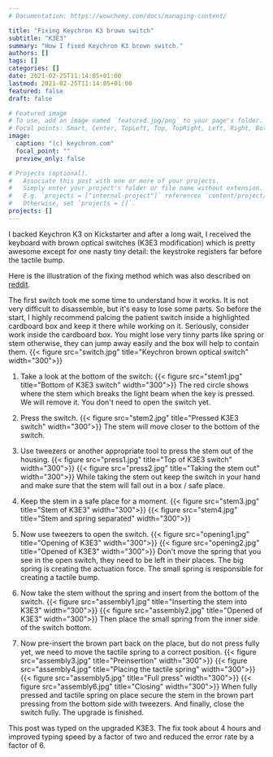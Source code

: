 ```yaml
---
# Documentation: https://wowchemy.com/docs/managing-content/

title: "Fixing Keychron K3 brown switch"
subtitle: "K3E3"
summary: "How I fixed Keychron K3 brown switch."
authors: []
tags: []
categories: []
date: 2021-02-25T11:14:05+01:00
lastmod: 2021-02-25T11:14:05+01:00
featured: false
draft: false

# Featured image
# To use, add an image named `featured.jpg/png` to your page's folder.
# Focal points: Smart, Center, TopLeft, Top, TopRight, Left, Right, BottomLeft, Bottom, BottomRight.
image:
  caption: "(c) keychron.com"
  focal_point: ""
  preview_only: false

# Projects (optional).
#   Associate this post with one or more of your projects.
#   Simply enter your project's folder or file name without extension.
#   E.g. `projects = ["internal-project"]` references `content/project/deep-learning/index.md`.
#   Otherwise, set `projects = []`.
projects: []
---
```


I backed Keychron K3 on Kickstarter and after a long wait, I received the keyboard with brown optical switches (K3E3 modification) which is pretty awesome except for one nasty tiny detail: the keystroke registers far before the tactile bump.

Here is the illustration of the fixing method which was also described on [reddit](https://www.reddit.com/r/Keychron/comments/lksey3/possible_fix_for_k3_optical_browns_being_too/).

The first switch took me some time to understand how it works. It is not very difficult to disassemble, but it's easy to lose some parts. So before the start, I highly recommend palcing the patient switch inside a highlighted cardboard box and keep it there while working on it.
Seriously, consider work inside the cardboard box. You might lose very tinny parts like spring or stem otherwise, they can jump away easily and the box will help to contain them.
{{< figure src="switch.jpg" title="Keychron brown optical switch" width="300">}}

1. Take a look at the bottom of the switch:
{{< figure src="stem1.jpg" title="Bottom of K3E3 switch" width="300">}}
The red circle shows where the stem which breaks the light beam when the key is pressed. We will remove it. You don't need to open the switch yet.

2. Press the switch.
{{< figure src="stem2.jpg" title="Pressed K3E3 switch" width="300">}}
The stem will move closer to the bottom of the switch.

3. Use tweezers or another appropriate tool to press the stem out of the housing.
{{< figure src="press1.jpg" title="Top of K3E3 switch" width="300">}}
{{< figure src="press2.jpg" title="Taking the stem out" width="300">}}
While taking the stem out keep the switch in your hand and make sure that the stem will fall out in a box / safe place.

4. Keep the stem in a safe place for a moment.
{{< figure src="stem3.jpg" title="Stem of K3E3" width="300">}}
{{< figure src="stem4.jpg" title="Stem and spring separated" width="300">}}

5. Now use tweezers to open the switch.
{{< figure src="opening1.jpg" title="Opening of K3E3" width="300">}}
{{< figure src="opening2.jpg" title="Opened of K3E3" width="300">}}
Don't move the spring that you see in the open switch, they need to be left in their places. The big spring is creating the actuation force. The small spring is responsible for creating a tactile bump.

6. Now take the stem without the spring and insert from the bottom of the switch.
{{< figure src="assembly1.jpg" title="Inserting the stem into K3E3" width="300">}}
{{< figure src="assembly2.jpg" title="Opened of K3E3" width="300">}}
Then place the small spring from the inner side of the switch bottom.

7. Now pre-insert the brown part back on the place, but do not press fully yet, we need to move the tactile spring to a correct position.
{{< figure src="assembly3.jpg" title="Preinsertion" width="300">}}
{{< figure src="assembly4.jpg" title="Placing the tactile spring" width="300">}}
{{< figure src="assembly5.jpg" title="Full press" width="300">}}
{{< figure src="assembly6.jpg" title="Closing" width="300">}}
When fully pressed and tactile spring on place secure the stem in the brown part pressing from the bottom side with tweezers.
And finally, close the switch fully. The upgrade is finished.

This post was typed on the upgraded K3E3. The fix took about 4 hours and improved typing speed by a factor of two and reduced the error rate by a factor of 6.
